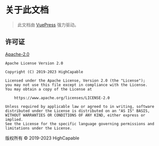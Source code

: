 # 关于此文档

> 此文档由 [VuePress](https://v2.vuepress.vuejs.org/zh) 强力驱动。

## 许可证

[Apache-2.0](https://github.com/HighCapable/YukiReflection/blob/master/LICENSE)

```:no-line-numbers
Apache License Version 2.0

Copyright (C) 2019-2023 HighCapable

Licensed under the Apache License, Version 2.0 (the "License");
you may not use this file except in compliance with the License.
You may obtain a copy of the License at

    https://www.apache.org/licenses/LICENSE-2.0

Unless required by applicable law or agreed to in writing, software
distributed under the License is distributed on an "AS IS" BASIS,
WITHOUT WARRANTIES OR CONDITIONS OF ANY KIND, either express or implied.
See the License for the specific language governing permissions and
limitations under the License.
```

版权所有 © 2019-2023 HighCapable